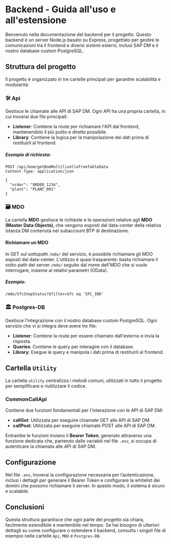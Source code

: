 # Backend - Guida all'uso e all'estensione

Benvenuto nella documentazione del backend per il progetto. Questo backend è un server Node.js basato su Express, progettato per gestire le comunicazioni tra il frontend e diversi sistemi esterni, inclusi SAP DM e il nostro database custom PostgreSQL.

## Struttura del progetto

Il progetto è organizzato in tre cartelle principali per garantire scalabilità e modularità:

### 🛠️ **Api**

Gestisce le chiamate alle API di SAP DM. Ogni API ha una propria cartella, in cui troverai due file principali:
- **Listener**: Contiene la route per richiamare l'API dal frontend, mantenendolo il più pulito e diretto possibile.
- **Library**: Contiene la logica per la manipolazione dei dati prima di restituirli al frontend.

##### Esempio di richiesta:

```http
POST /api/bom/getBomMultilivelloTreeTableData
Content-Type: application/json

{
  "order": "ORDER_1234",
  "plant": "PLANT_001"
}
```

### 🗃️ **MDO**

La cartella **MDO** gestisce le richieste e le operazioni relative agli **MDO (Master Data Objects)**, che vengono esposti dal data-center della relativa istanza DM contenuta nel subaccount BTP di destinazione.

#### Richiamare un MDO

In GET sul sottopath `/mdo/` del servizio, è possibile richiamare gli MDO esposti dal data-center. L'utilizzo è quasi trasparente: basta richiamare il sotto-path del server `/mdo/` seguito dal nome dell'MDO che si vuole interrogare, insieme ai relativi parametri (OData).

##### Esempio:

```text
/mdo/SfcStepStatus?$filter=Sfc eq 'SFC_INO'
```

### 🏛️ **Postgres-DB**

Gestisce l'integrazione con il nostro database custom PostgreSQL. Ogni servizio che vi si integra deve avere tre file:
- **Listener**: Contiene la route per essere chiamato dall'esterno e invia la risposta.
- **Queries**: Contiene le query per interagire con il database.
- **Library**: Esegue le query e manipola i dati prima di restituirli al frontend.

## Cartella `Utility`

La cartella `utility` centralizza i metodi comuni, utilizzati in tutto il progetto per semplificare e riutilizzare il codice.

### **CommonCallApi**

Contiene due funzioni fondamentali per l'interazione con le API di SAP DM:
- **callGet**: Utilizzata per eseguire chiamate GET alle API di SAP DM.
- **callPost**: Utilizzata per eseguire chiamate POST alle API di SAP DM.

Entrambe le funzioni inviano il **Bearer Token**, generato attraverso una funzione dedicata che, partendo dalle variabili nel file `.env`, si occupa di autenticare la chiamata alle API di SAP DM.

## Configurazione

Nel file `.env`, troverai la configurazione necessaria per l’autenticazione, inclusi i dettagli per generare il Bearer Token e configurare la whitelist dei domini che possono richiamare il server. In questo modo, il sistema è sicuro e scalabile.

## Conclusioni

Questa struttura garantisce che ogni parte del progetto sia chiara, facilmente estendibile e mantenibile nel tempo. Se hai bisogno di ulteriori dettagli su come configurare o estendere il backend, consulta i singoli file di esempio nelle cartelle `Api`, `MDO` e `Postgres-DB`.
